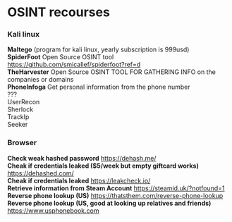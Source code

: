 # OSINT recourses

### Kali linux
**Maltego** (program for kali linux, yearly subscription is 999usd) <br>
**SpiderFoot** Open Source OSINT tool https://github.com/smicallef/spiderfoot?ref=d <br>
**TheHarvester** Open Source OSINT TOOL FOR GATHERING INFO on the companies or domains <br>
**PhoneInfoga** Get personal information from the phone number<br>
???<br>
UserRecon<br>Sherlock<br>TrackIp<br>Seeker<br>

### Browser
**Check weak hashed password** https://dehash.me/ <br>
**Cheak if credentials leaked ($5/week but empty giftcard works)** https://dehashed.com/ <br>
**Cheak if credentials leaked** https://leakcheck.io/ <br>
**Retrieve information from Steam Account** https://steamid.uk/?notfound=1 <br>
**Reverse phone lookup (US)** https://thatsthem.com/reverse-phone-lookup <br>
**Reverse phone lookup (US, good at looking up relatives and friends)** https://www.usphonebook.com


